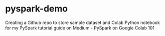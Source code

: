 # pyspark-demo

Creating a Github repo to store sample dataset and Colab Python notebook for my PySpark tutorial guide on Medium - PySpark on Google Colab 101
